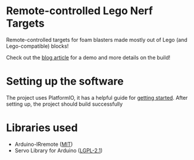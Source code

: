 # Remote-controlled Lego Nerf Targets

Remote-controlled targets for foam blasters made mostly out of Lego (and Lego-compatible) blocks!

Check out the [blog article](https://lalugue.github.io/blog/remote-controlled-nerf-targets) for a demo and more details on the build!

# Setting up the software

The project uses PlatformIO, it has a helpful guide for [getting started](https://docs.platformio.org/en/latest/integration/ide/pioide.html). After setting up, the project should build successfully

# Libraries used

- Arduino-IRremote ([MIT](https://github.com/Arduino-IRremote/Arduino-IRremote/blob/f5a3af340b4bfcefd1d795984f1eafe1cad631ce/LICENSE))
- Servo Library for Arduino ([LGPL-2.1](https://github.com/arduino-libraries/Servo/blob/85e8cdd3b1dc26402b3529f86955830b47e19df6/LICENSE.txt))